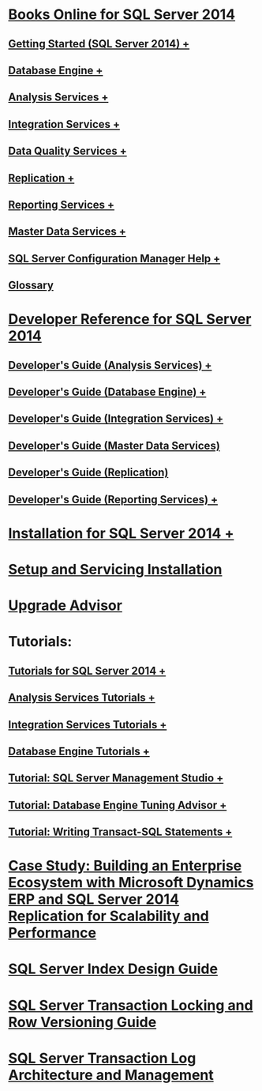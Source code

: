 # [Books Online for SQL Server 2014](books-online-for-sql-server-2014.md) 
## [Getting Started (SQL Server 2014) +](../getting-started/getting-started-sql-server-2014.md)
## [Database Engine +](../database-engine/sql-server-database-engine-overview.md)
## [Analysis Services +](../analysis-services/analysis-services.md)
## [Integration Services +](../integration-services/sql-server-integration-services.md)
## [Data Quality Services +](../data-quality-services/data-quality-services.md)
## [Replication +](../relational-databases/replication/sql-server-replication.md)
## [Reporting Services +](../reporting-services/create-deploy-and-manage-mobile-and-paginated-reports.md)
## [Master Data Services +](../master-data-services/master-data-services.md)
## [SQL Server Configuration Manager Help +](../tools/configuration-manager/sql-server-configuration-manager-help.md)
## [Glossary](glossary.md)
# [Developer Reference for SQL Server 2014](developer-reference-for-sql-server-2014.md)
## [Developer's Guide (Analysis Services) +](../analysis-services/dev-guide/analysis-services-dev-guide.md)
## [Developer's Guide (Database Engine) +](../relational-databases/database-engine-developer-documentation.md)
## [Developer's Guide (Integration Services) +](../integration-services/integration-services-developer-documentation.md)
## [Developer's Guide (Master Data Services)](../master-data-services/develop/master-data-services-developer-documentation.md)
## [Developer's Guide (Replication)](../relational-databases/replication/concepts/replication-developer-documentation.md)
## [Developer's Guide (Reporting Services) +](../reporting-services/reporting-services-developer-documentation.md)
# [Installation for SQL Server 2014 +](../database-engine/install-windows/installation-for-sql-server.md)
# [Setup and Servicing Installation](../sql-server/install/setup-and-servicing-installation.md)
# [Upgrade Advisor](../sql-server/install/sql-server-2014-upgrade-advisor.md)

# Tutorials:
## [Tutorials for SQL Server 2014 +](../tutorials/tutorials-for-sql-server-2014.md)
## [Analysis Services Tutorials +](../analysis-services/analysis-services-tutorials-ssas.md)
## [Integration Services Tutorials +](../integration-services/integration-services-tutorials.md)
## [Database Engine Tutorials +](../relational-databases/database-engine-tutorials.md)
## [Tutorial: SQL Server Management Studio +](../ssms/tutorials/tutorial-sql-server-management-studio.md)
## [Tutorial: Database Engine Tuning Advisor +](../tools/dta/tutorial-database-engine-tuning-advisor.md)
## [Tutorial: Writing Transact-SQL Statements +](../t-sql/tutorial-writing-transact-sql-statements.md)



# [Case Study: Building an Enterprise Ecosystem with Microsoft Dynamics ERP and SQL Server 2014 Replication for Scalability and Performance](case-study-building-an-enterprise-ecosystem.md)
# [SQL Server Index Design Guide](sql-server-index-design-guide.md)
# [SQL Server Transaction Locking and Row Versioning Guide](sql-server-transaction-locking-and-row-versioning-guide.md)
# [SQL Server Transaction Log Architecture and Management](sql-server-transaction-log-architecture-and-management.md)

